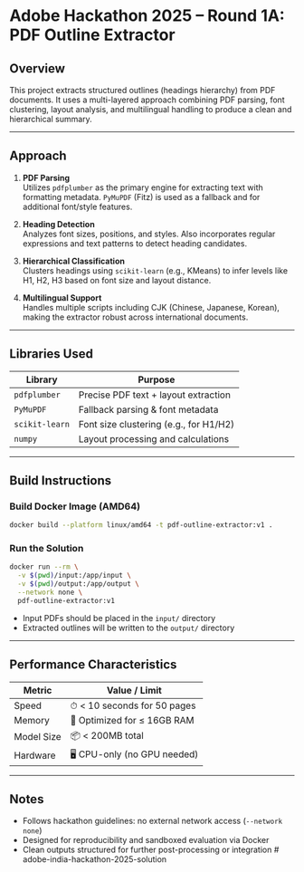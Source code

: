 # Adobe Hackathon 2025 – Round 1A: PDF Outline Extractor

## Overview

This project extracts structured outlines (headings hierarchy) from PDF documents. It uses a multi-layered approach combining PDF parsing, font clustering, layout analysis, and multilingual handling to produce a clean and hierarchical summary.

---

## Approach

1. **PDF Parsing**  
   Utilizes `pdfplumber` as the primary engine for extracting text with formatting metadata. `PyMuPDF` (Fitz) is used as a fallback and for additional font/style features.

2. **Heading Detection**  
   Analyzes font sizes, positions, and styles. Also incorporates regular expressions and text patterns to detect heading candidates.

3. **Hierarchical Classification**  
   Clusters headings using `scikit-learn` (e.g., KMeans) to infer levels like H1, H2, H3 based on font size and layout distance.

4. **Multilingual Support**  
   Handles multiple scripts including CJK (Chinese, Japanese, Korean), making the extractor robust across international documents.

---

## Libraries Used

| Library        | Purpose                                |
|----------------|----------------------------------------|
| `pdfplumber`   | Precise PDF text + layout extraction   |
| `PyMuPDF`      | Fallback parsing & font metadata       |
| `scikit-learn` | Font size clustering (e.g., for H1/H2) |
| `numpy`        | Layout processing and calculations     |

---

## Build Instructions

### Build Docker Image (AMD64)
```bash
docker build --platform linux/amd64 -t pdf-outline-extractor:v1 .
```

###  Run the Solution
```bash
docker run --rm \
  -v $(pwd)/input:/app/input \
  -v $(pwd)/output:/app/output \
  --network none \
  pdf-outline-extractor:v1
```

- Input PDFs should be placed in the `input/` directory  
- Extracted outlines will be written to the `output/` directory

---

## Performance Characteristics

| Metric         | Value / Limit              |
|----------------|----------------------------|
| Speed          | ⏱ < 10 seconds for 50 pages |
| Memory         | 💾 Optimized for ≤ 16GB RAM  |
| Model Size     | 📦 < 200MB total            |
| Hardware       | 🖥 CPU-only (no GPU needed)  |

---

## Notes

- Follows hackathon guidelines: no external network access (`--network none`)
- Designed for reproducibility and sandboxed evaluation via Docker
- Clean outputs structured for further post-processing or integration
#   a d o b e - i n d i a - h a c k a t h o n - 2 0 2 5 - s o l u t i o n  
 
